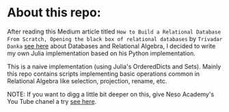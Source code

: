 # About this repo:

After reading this Medium article titled `How to Build a Relational Database From Scratch,
Opening the black box of relational databases` by `Trivadar Danka` [see here](https://medium.com/swlh/how-to-build-a-relational-database-from-scratch-e208061027c7) about Databases and Relational Algebra, I decided
to write my own Julia implementation based on his Python implementation.

This is a naive implementation (using Julia's OrderedDicts and Sets). Mainly this repo contains scripts implementing basic operations common in Relational Algebra like selection, projection, rename, etc. 

NOTE: If you want to digg a little bit deeper on this, give Neso Academy's You Tube chanel a try [see here](https://www.youtube.com/watch?v=76v3gRns28U&list=PLdnwl-gHn1DFIbW82OIyO21lke98MAOKk).
